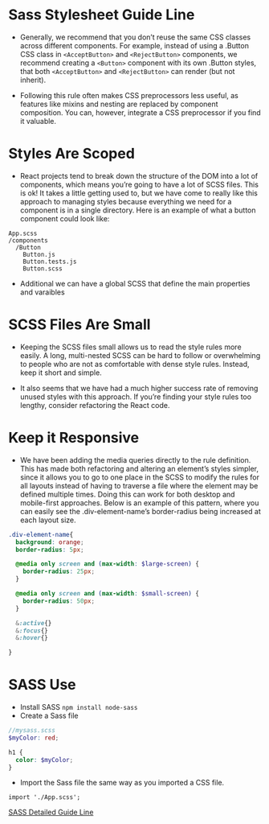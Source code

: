 # Sass Stylesheet Guide Line

- Generally, we recommend that you don’t reuse the same CSS classes across different components. For example, instead of using a .Button CSS class in `<AcceptButton>` and `<RejectButton>` components, we recommend creating a `<Button>` component with its own .Button styles, that both `<AcceptButton>` and `<RejectButton>` can render (but not inherit).

- Following this rule often makes CSS preprocessors less useful, as features like mixins and nesting are replaced by component composition. You can, however, integrate a CSS preprocessor if you find it valuable.

# Styles Are Scoped

- React projects tend to break down the structure of the DOM into a lot of components, which means you’re going to have a lot of SCSS files. This is ok! It takes a little getting used to, but we have come to really like this approach to managing styles because everything we need for a component is in a single directory. Here is an example of what a button component could look like:

```
App.scss
/components
  /Button
    Button.js
    Button.tests.js
    Button.scss
```

- Additional we can have a global SCSS that define the main properties and varaibles

# SCSS Files Are Small

- Keeping the SCSS files small allows us to read the style rules more easily. A long, multi-nested SCSS can be hard to follow or overwhelming to people who are not as comfortable with dense style rules. Instead, keep it short and simple.

- It also seems that we have had a much higher success rate of removing unused styles with this approach. If you’re finding your style rules too lengthy, consider refactoring the React code.

# Keep it Responsive

- We have been adding the media queries directly to the rule definition. This has made both refactoring and altering an element’s styles simpler, since it allows you to go to one place in the SCSS to modify the rules for all layouts instead of having to traverse a file where the element may be defined multiple times. Doing this can work for both desktop and mobile-first approaches. Below is an example of this pattern, where you can easily see the .div-element-name’s border-radius being increased at each layout size.

```SCSS
.div-element-name{
  background: orange;
  border-radius: 5px;

  @media only screen and (max-width: $large-screen) {
    border-radius: 25px;
  }

  @media only screen and (max-width: $small-screen) {
    border-radius: 50px;
  }

  &:active{}
  &:focus{}
  &:hover{}

}
```

# SASS Use

- Install SASS `npm install node-sass`
- Create a Sass file

```SCSS
//mysass.scss
$myColor: red;

h1 {
  color: $myColor;
}
```

- Import the Sass file the same way as you imported a CSS file.

```JS
import './App.scss';
```

[SASS Detailed Guide Line](https://sass-guidelin.es)
